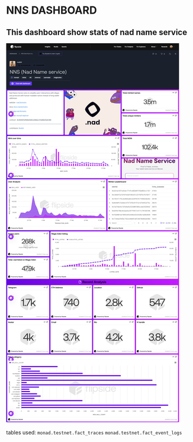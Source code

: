 # NNS DASHBOARD

## This dashboard show stats of nad name service
![dashboard](./NNS_Nad_name_service_Monad.png)

tables used:
`monad.testnet.fact_traces`
`monad.testnet.fact_event_logs`
